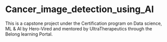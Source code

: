 # Cancer_image_detection_using_AI
This is a capstone project under the Certification program on Data science, ML &amp; AI by Hero-Vired and mentored by UltraTherapeutics through the Belong learning Portal.
